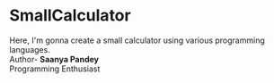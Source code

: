 # SmallCalculator
Here, I'm gonna create a small calculator using various programming languages.
<br>
Author-  <b>Saanya Pandey</b>
<br>
Programming Enthusiast


